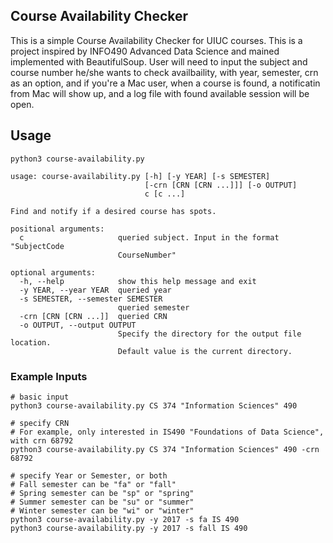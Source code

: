 ## Course Availability Checker 
This is a simple Course Availability Checker for UIUC courses.
This is a project inspired by INFO490 Advanced Data Science and mained implemented with BeautifulSoup.
User will need to input the subject and course number he/she wants to check availbaility, with year, semester, crn as an option, and if you're a Mac user, when a course is found, a notificatin from Mac will show up, and a log file with found available session will be open.

## Usage
```
python3 course-availability.py

usage: course-availability.py [-h] [-y YEAR] [-s SEMESTER]
                              [-crn [CRN [CRN ...]]] [-o OUTPUT]
                              c [c ...]

Find and notify if a desired course has spots.

positional arguments:
  c                     queried subject. Input in the format "SubjectCode
                        CourseNumber"

optional arguments:
  -h, --help            show this help message and exit
  -y YEAR, --year YEAR  queried year
  -s SEMESTER, --semester SEMESTER
                        queried semester
  -crn [CRN [CRN ...]]  queried CRN
  -o OUTPUT, --output OUTPUT
                        Specify the directory for the output file location.
                        Default value is the current directory.
```

### Example Inputs
```
# basic input
python3 course-availability.py CS 374 "Information Sciences" 490

# specify CRN
# For example, only interested in IS490 "Foundations of Data Science", with crn 68792
python3 course-availability.py CS 374 "Information Sciences" 490 -crn 68792

# specify Year or Semester, or both
# Fall semester can be "fa" or "fall"
# Spring semester can be "sp" or "spring"
# Summer semester can be "su" or "summer"
# Winter semester can be "wi" or "winter"
python3 course-availability.py -y 2017 -s fa IS 490
python3 course-availability.py -y 2017 -s fall IS 490
```
